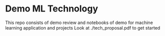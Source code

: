 # Demo ML Technology

This repo consists of demo review  and notebooks of demo for machine learning application and projects
Look at ./tech_proposal.pdf to get started